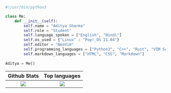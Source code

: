 ```python
#!/usr/bin/python3

class Me:
    def __init__(self):
        self.name = "Aditya Sharma"
        self.role = "Student"
        self.language_spoken = ["English", "Hindi"]
        self.os_used = {"Linux" : "Pop!_OS 21.04"}
        self.editor = "NeoVim"
        self.programming_languages = ["Python3", "C++", "Rust", "VIM Script", "Lua"]
        self.markdown_languages = ["HTML", "CSS", "Markdown"]
        
Aditya = Me()
```

|                         Github Stats                         |                        Top languages                         |
| :----------------------------------------------------------: | :----------------------------------------------------------: |
| <img src="https://github-readme-stats.vercel.app/api?username=adityasharma223&show_icons=true&theme=gruvbox&count_private=true"/> | <img src="https://github-readme-stats.vercel.app/api/top-langs/?username=adityasharma223&show_icons=true&theme=gruvbox&count_private=true&layout=compact"/> |

